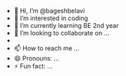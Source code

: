 - 👋 Hi, I’m @bageshbelavi
- 👀 I’m interested in coding
- 🌱 I’m currently learning BE 2nd year
- 💞️ I’m looking to collaborate on ...
- 
- 📫 How to reach me ...
- 😄 Pronouns: ...
- ⚡ Fun fact: ...

<!---
bageshbelavi/bageshbelavi is a ✨ special ✨ repository because its `README.md` (this file) appears on your GitHub profile.
You can click the Preview link to take a look at your changes.
--->
